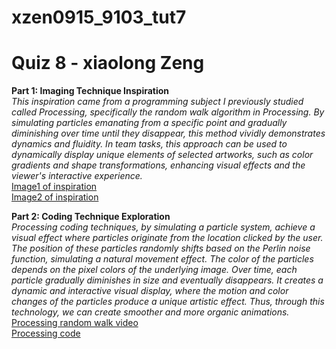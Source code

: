 # xzen0915_9103_tut7

# Quiz 8  - xiaolong Zeng 

__Part 1: Imaging Technique Inspiration__  
_This inspiration came from a programming subject I previously studied called Processing, specifically the random walk algorithm in Processing. By simulating particles emanating from a specific point and gradually diminishing over time until they disappear, this method vividly demonstrates dynamics and fluidity. In team tasks, this approach can be used to dynamically display unique elements of selected artworks, such as color gradients and shape transformations, enhancing visual effects and the viewer's interactive experience._  
[Image1 of inspiration](https://drive.google.com/file/d/1rhdvu0CvBV7rZLc7IyK-ad1CftzxQo2y/view?usp=sharing)  
[Image2 of inspiration](https://drive.google.com/file/d/15ij9szWoAeJG3uZzmmr02133vzfigHDz/view?usp=sharing)  


__Part 2: Coding Technique Exploration__  
_Processing coding techniques, by simulating a particle system, achieve a visual effect where particles originate from the location clicked by the user. The position of these particles randomly shifts based on the Perlin noise function, simulating a natural movement effect. The color of the particles depends on the pixel colors of the underlying image. Over time, each particle gradually diminishes in size and eventually disappears. It creates a dynamic and interactive visual display, where the motion and color changes of the particles produce a unique artistic effect. Thus, through this technology, we can create smoother and more organic animations._  
[Processing random walk video](https://drive.google.com/file/d/1Dv_sh6xrAtyK3PxZx5uQoi06MOJzTBoH/view?usp=drive_link)  
[Processing code](https://docs.google.com/document/d/1abC0IwF7RyGRdAw8yMCuxAWi4z2M8Ka9/edit?usp=drive_link&ouid=106754159669391581950&rtpof=true&sd=true)

